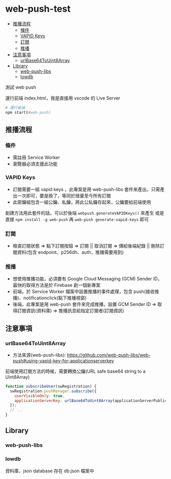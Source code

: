 # web-push-test <!-- omit in toc -->

- [推播流程](#推播流程)
  - [條件](#條件)
  - [VAPID Keys](#vapid-keys)
  - [訂閱](#訂閱)
  - [推播](#推播)
- [注意事項](#注意事項)
  - [urlBase64ToUint8Array](#urlbase64touint8array)
- [Library](#library)
  - [web-push-libs](#web-push-libs)
  - [lowdb](#lowdb)

測試 web push

運行前端 index.html，我是直接用 vscode 的 Live Server

```bash
# 運行後端
npm start(#web-push)
```

## 推播流程

### 條件

- 需註冊 Service Worker
- 瀏覽器必須支援此功能

### VAPID Keys

- 訂閱需要一組 vapid keys ，此專案是用 web-push-libs 套件來產出，只需產出一次即可，要是換了，等同於捨棄至今所有訂閱
- 此密鑰組包含一組公鑰、私鑰，將此公私鑰存起來，公鑰要給前端使用

創建方法用此套件的話，可以於後端 `webpush.generateVAPIDKeys()` 來產生
或是直接 `npm install -g web-push` 再 `web-push generate-vapid-keys` 即可

### 訂閱

- 檢查訂閱狀態 => 點下訂閱按鈕 => 訂閱 || 取消訂閱 => 傳給後端紀錄 || 刪除訂閱資料(包含 endpoint、p256dh、auth，推播需要用到)

### 推播

- 想使用推播功能，必須要有 Google Cloud Messaging (GCM) Sender ID，最快的取得方法是於 Firebase 創一個新專案
- 前端，於 Service Worker 檔案中設置推播的事件處理，包含 push(接收推播)、notificationclick(點下推播視窗)
- 後端，此專案是用 web-push 套件來完成推播，設置 GCM Sender ID => 取得訂閱資訊(資料庫) => 推播訊息給指定訂閱者(訂閱資訊)

## 注意事項

### urlBase64ToUint8Array

- 方法來源(web-push-libs): https://github.com/web-push-libs/web-push#using-vapid-key-for-applicationserverkey

前端使用訂閱方法的時候，需要轉換公鑰(URL safe base64 string to a Uint8Array)

```js
function subscribeUser(swRegistration) {
  swRegistration.pushManager.subscribe({
    userVisibleOnly: true,
    applicationServerKey: urlBase64ToUint8Array(applicationServerPublicKey),
  });
  // ...
}
```

## Library

### web-push-libs

### lowdb

資料庫，json database 存在 db.json 檔案中
